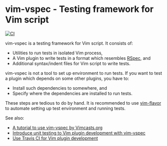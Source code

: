 # vim-vspec - Testing framework for Vim script

[![CI](https://github.com/kana/vim-vspec/actions/workflows/ci.yml/badge.svg)](https://github.com/kana/vim-vspec/actions/workflows/ci.yml)

vim-vspec is a testing framework for Vim script.  It consists of:

* Utilities to run tests in isolated Vim process,
* A Vim plugin to write tests in a format which resembles [RSpec](https://rspec.info/), and
* Additional syntax/indent files for Vim script to write tests.

vim-vspec is not a tool to set up environment to run tests.  If you want to test a plugin which depends on some other plugins, you have to:

* Install such dependencies to somewhere, and
* Specify where the dependencies are installed to run tests.

These steps are tedious to do by hand.  It is recommended to use [vim-flavor](https://github.com/kana/vim-flavor) to automate setting up test environment and running tests.

See also:

* [A tutorial to use vim-vspec by Vimcasts.org](http://vimcasts.org/episodes/an-introduction-to-vspec/)
* [Introduce unit testing to Vim plugin development with vim-vspec](https://whileimautomaton.net/2013/02/13211500)
* [Use Travis CI for Vim plugin development](https://whileimautomaton.net/2013/02/08211255)




<!-- vim: set expandtab shiftwidth=4 softtabstop=4 textwidth=78 : -->
